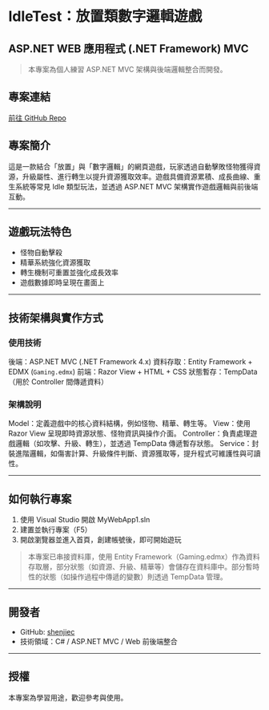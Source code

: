 # IdleTest：放置類數字邏輯遊戲

## ASP.NET WEB 應用程式 (.NET Framework) MVC

> 本專案為個人練習 ASP.NET MVC 架構與後端邏輯整合而開發。

## 專案連結
[前往 GitHub Repo](https://github.com/shenjiec/IdleTest)

## 專案簡介
這是一款結合「放置」與「數字邏輯」的網頁遊戲，玩家透過自動擊敗怪物獲得資源，升級屬性、進行轉生以提升資源獲取效率。遊戲具備資源累積、成長曲線、重生系統等常見 Idle 類型玩法，並透過 ASP.NET MVC 架構實作遊戲邏輯與前後端互動。

---

## 遊戲玩法特色

- 怪物自動擊殺
- 精華系統強化資源獲取
- 轉生機制可重置並強化成長效率
- 遊戲數據即時呈現在畫面上

---

## 技術架構與實作方式

### 使用技術

後端：ASP.NET MVC (.NET Framework 4.x) 
資料存取：Entity Framework + EDMX (`Gaming.edmx`)
前端：Razor View + HTML + CSS
狀態暫存：TempData（用於 Controller 間傳遞資料）

### 架構說明

Model：定義遊戲中的核心資料結構，例如怪物、精華、轉生等。
View：使用 Razor View 呈現即時資源狀態、怪物資訊與操作介面。
Controller：負責處理遊戲邏輯（如攻擊、升級、轉生），並透過 TempData 傳遞暫存狀態。
Service：封裝進階邏輯，如傷害計算、升級條件判斷、資源獲取等，提升程式可維護性與可讀性。

---

## 如何執行專案

1. 使用 Visual Studio 開啟 MyWebApp1.sln
2. 建置並執行專案（F5）
3. 開啟瀏覽器並進入首頁，創建帳號後，即可開始遊玩

> 本專案已串接資料庫，使用 Entity Framework（Gaming.edmx）作為資料存取層，部分狀態（如資源、升級、精華等）會儲存在資料庫中。部分暫時性的狀態（如操作過程中傳遞的變數）則透過 TempData 管理。

---

## 開發者

- GitHub: [shenjiec](https://github.com/shenjiec)
- 技術領域：C# / ASP.NET MVC / Web 前後端整合

---

## 授權
本專案為學習用途，歡迎參考與使用。
